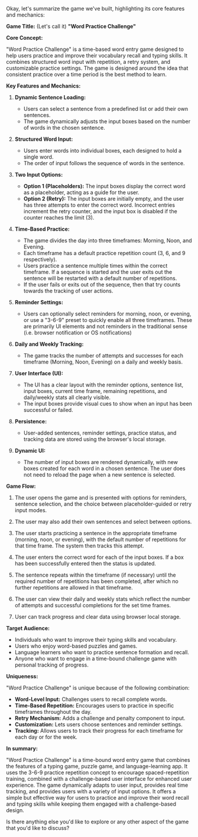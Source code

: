 Okay, let's summarize the game we've built, highlighting its core features and mechanics:

**Game Title:** (Let's call it) **"Word Practice Challenge"**

**Core Concept:**

"Word Practice Challenge" is a time-based word entry game designed to help users practice and improve their vocabulary recall and typing skills. It combines structured word input with repetition, a retry system, and customizable practice settings. The game is designed around the idea that consistent practice over a time period is the best method to learn.

**Key Features and Mechanics:**

1.  **Dynamic Sentence Loading:**
    *   Users can select a sentence from a predefined list or add their own sentences.
    *   The game dynamically adjusts the input boxes based on the number of words in the chosen sentence.

2.  **Structured Word Input:**
    *   Users enter words into individual boxes, each designed to hold a single word.
    *   The order of input follows the sequence of words in the sentence.

3.  **Two Input Options:**
    *   **Option 1 (Placeholders):** The input boxes display the correct word as a placeholder, acting as a guide for the user.
    *   **Option 2 (Retry):** The input boxes are initially empty, and the user has three attempts to enter the correct word. Incorrect entries increment the retry counter, and the input box is disabled if the counter reaches the limit (3).

4. **Time-Based Practice:**
    *  The game divides the day into three timeframes: Morning, Noon, and Evening.
    *  Each timeframe has a default practice repetition count (3, 6, and 9 respectively).
     * Users practice a sentence multiple times within the correct timeframe. If a sequence is started and the user exits out the sentence will be restarted with a default number of repetitions.
     * If the user fails or exits out of the sequence, then that try counts towards the tracking of user actions.

5. **Reminder Settings:**
    * Users can optionally select reminders for morning, noon, or evening, or use a "3-6-9" preset to quickly enable all three timeframes. These are primarily UI elements and not reminders in the traditional sense (i.e. browser notification or OS notifications)

6.  **Daily and Weekly Tracking:**
    *   The game tracks the number of attempts and successes for each timeframe (Morning, Noon, Evening) on a daily and weekly basis.

7. **User Interface (UI):**
     * The UI has a clear layout with the reminder options, sentence list, input boxes, current time frame, remaining repetitions, and daily/weekly stats all clearly visible.
     * The input boxes provide visual cues to show when an input has been successful or failed.

8.  **Persistence:**
    *   User-added sentences, reminder settings, practice status, and tracking data are stored using the browser's local storage.
9. **Dynamic UI:**
    * The number of input boxes are rendered dynamically, with new boxes created for each word in a chosen sentence. The user does not need to reload the page when a new sentence is selected.

**Game Flow:**

1.  The user opens the game and is presented with options for reminders, sentence selection, and the choice between placeholder-guided or retry input modes.

2. The user may also add their own sentences and select between options.
3.  The user starts practicing a sentence in the appropriate timeframe (morning, noon, or evening), with the default number of repetitions for that time frame. The system then tracks this attempt.

4. The user enters the correct word for each of the input boxes. If a box has been successfully entered then the status is updated.
5.  The sentence repeats within the timeframe (if necessary) until the required number of repetitions has been completed, after which no further repetitions are allowed in that timeframe.

6.  The user can view their daily and weekly stats which reflect the number of attempts and successful completions for the set time frames.
7.  User can track progress and clear data using browser local storage.

**Target Audience:**

*   Individuals who want to improve their typing skills and vocabulary.
*   Users who enjoy word-based puzzles and games.
*   Language learners who want to practice sentence formation and recall.
*   Anyone who want to engage in a time-bound challenge game with personal tracking of progress.

**Uniqueness:**

"Word Practice Challenge" is unique because of the following combination:

*   **Word-Level Input:** Challenges users to recall complete words.
*  **Time-Based Repetition:** Encourages users to practice in specific timeframes throughout the day.
*   **Retry Mechanism:** Adds a challenge and penalty component to input.
*   **Customization:** Lets users choose sentences and reminder settings.
*  **Tracking:** Allows users to track their progress for each timeframe for each day or for the week.

**In summary:**

"Word Practice Challenge" is a time-bound word entry game that combines the features of a typing game, puzzle game, and language-learning app. It uses the 3-6-9 practice repetition concept to encourage spaced-repetition training, combined with a challenge-based user interface for enhanced user experience. The game dynamically adapts to user input, provides real time tracking, and provides users with a variety of input options. It offers a simple but effective way for users to practice and improve their word recall and typing skills while keeping them engaged with a challenge-based design.

Is there anything else you'd like to explore or any other aspect of the game that you'd like to discuss?

